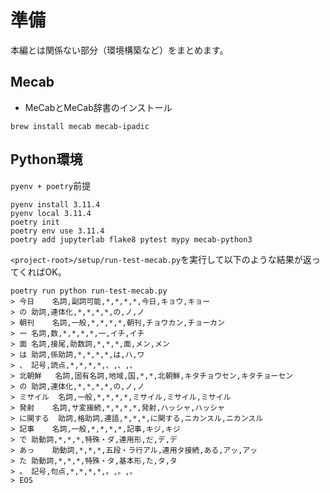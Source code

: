 # 準備

本編とは関係ない部分（環境構築など）をまとめます。

## Mecab

* MeCabとMeCab辞書のインストール

```shell
brew install mecab mecab-ipadic
```

## Python環境

`pyenv + poetry`前提

```shell
pyenv install 3.11.4
pyenv local 3.11.4
poetry init
poetry env use 3.11.4
poetry add jupyterlab flake8 pytest mypy mecab-python3
```

`<project-root>/setup/run-test-mecab.py`を実行して以下のような結果が返ってくればOK。

```shell
poetry run python run-test-mecab.py
> 今日	名詞,副詞可能,*,*,*,*,今日,キョウ,キョー
> の	助詞,連体化,*,*,*,*,の,ノ,ノ
> 朝刊	名詞,一般,*,*,*,*,朝刊,チョウカン,チョーカン
> 一	名詞,数,*,*,*,*,一,イチ,イチ
> 面	名詞,接尾,助数詞,*,*,*,面,メン,メン
> は	助詞,係助詞,*,*,*,*,は,ハ,ワ
> 、	記号,読点,*,*,*,*,、,、,、
> 北朝鮮	名詞,固有名詞,地域,国,*,*,北朝鮮,キタチョウセン,キタチョーセン
> の	助詞,連体化,*,*,*,*,の,ノ,ノ
> ミサイル	名詞,一般,*,*,*,*,ミサイル,ミサイル,ミサイル
> 発射	名詞,サ変接続,*,*,*,*,発射,ハッシャ,ハッシャ
> に関する	助詞,格助詞,連語,*,*,*,に関する,ニカンスル,ニカンスル
> 記事	名詞,一般,*,*,*,*,記事,キジ,キジ
> で	助動詞,*,*,*,特殊・ダ,連用形,だ,デ,デ
> あっ	助動詞,*,*,*,五段・ラ行アル,連用タ接続,ある,アッ,アッ
> た	助動詞,*,*,*,特殊・タ,基本形,た,タ,タ
> 。	記号,句点,*,*,*,*,。,。,。
> EOS
```
